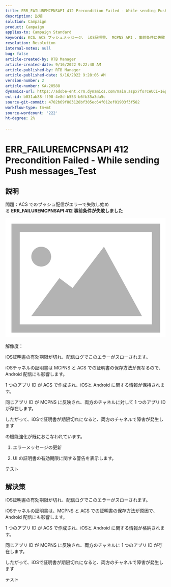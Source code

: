 ```yaml
---
title: ERR_FAILUREMCPNSAPI 412 Precondition Failed - While sending Push messages_Test
description: 説明
solution: Campaign
product: Campaign
applies-to: Campaign Standard
keywords: KCS、ACS プッシュメッセージ、 iOS証明書、 MCPNS API 、事前条件に失敗しました
resolution: Resolution
internal-notes: null
bug: false
article-created-by: RTB Manager
article-created-date: 9/16/2022 9:22:48 AM
article-published-by: RTB Manager
article-published-date: 9/16/2022 9:28:06 AM
version-number: 2
article-number: KA-20588
dynamics-url: https://adobe-ent.crm.dynamics.com/main.aspx?forceUCI=1&pagetype=entityrecord&etn=knowledgearticle&id=c07f1620-a135-ed11-9db1-00224808679b
exl-id: b031ab88-ff98-4e8d-b553-b6fb35a3da5c
source-git-commit: 4702b69f883128bf305ec64f012ef01903f3f582
workflow-type: tm+mt
source-wordcount: '222'
ht-degree: 2%

---
```


# ERR_FAILUREMCPNSAPI 412 Precondition Failed - While sending Push messages_Test

## 説明


問題：ACS でのプッシュ配信がエラーで失敗し始める <b>ERR_FAILUREMCPNSAPI 412 事前条件が失敗しました </b>

![](assets/___0cbe6fd2-a135-ed11-9db1-00224808679b___.png)



解像度：

iOS証明書の有効期限が切れ、配信ログでこのエラーがスローされます。

iOSチャネルの証明書は MCPNS と ACS での証明書の保存方法が異なるので、Android 配信にも影響します。

1 つのアプリ ID が ACS で作成され、iOSと Android に関する情報が保持されます。

同じアプリ ID が MCPNS に反映され、両方のチャネルに対して 1 つのアプリ ID が存在します。

したがって、iOSで証明書が期限切れになると、両方のチャネルで障害が発生します



の機能強化が既におこなわれています。

1. エラーメッセージの更新

2. UI の証明書の有効期限に関する警告を表示します。





テスト


## 解決策


iOS証明書の有効期限が切れ、配信ログでこのエラーがスローされます。

iOSチャネルの証明書は、MCPNS と ACS での証明書の保存方法が原因で、Android 配信にも影響します。

1 つのアプリ ID が ACS で作成され、iOSと Android に関する情報が格納されます。

同じアプリ ID が MCPNS に反映され、両方のチャネルに 1 つのアプリ ID が存在します。

したがって、iOSで証明書が期限切れになると、両方のチャネルで障害が発生します





テスト
